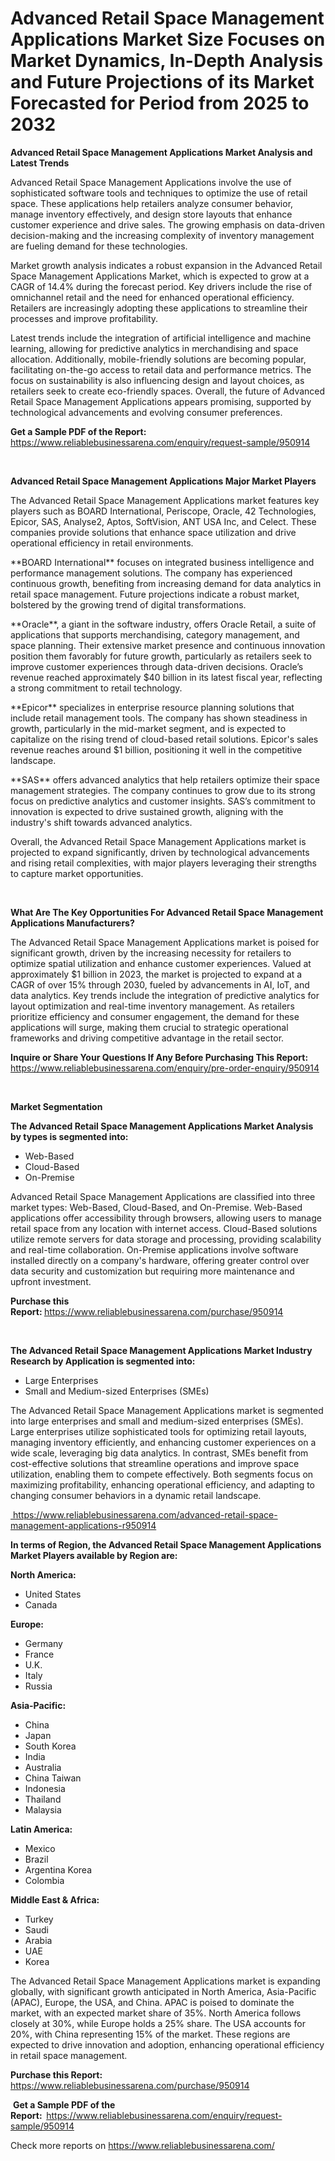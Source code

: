 <p><h1>Advanced Retail Space Management Applications Market Size Focuses on Market Dynamics, In-Depth Analysis and Future Projections of its Market Forecasted for Period from 2025 to 2032</h1></p><p><strong>Advanced Retail Space Management Applications Market Analysis and Latest Trends</strong></p>
<p><p>Advanced Retail Space Management Applications involve the use of sophisticated software tools and techniques to optimize the use of retail space. These applications help retailers analyze consumer behavior, manage inventory effectively, and design store layouts that enhance customer experience and drive sales. The growing emphasis on data-driven decision-making and the increasing complexity of inventory management are fueling demand for these technologies.</p><p>Market growth analysis indicates a robust expansion in the Advanced Retail Space Management Applications Market, which is expected to grow at a CAGR of 14.4% during the forecast period. Key drivers include the rise of omnichannel retail and the need for enhanced operational efficiency. Retailers are increasingly adopting these applications to streamline their processes and improve profitability.</p><p>Latest trends include the integration of artificial intelligence and machine learning, allowing for predictive analytics in merchandising and space allocation. Additionally, mobile-friendly solutions are becoming popular, facilitating on-the-go access to retail data and performance metrics. The focus on sustainability is also influencing design and layout choices, as retailers seek to create eco-friendly spaces. Overall, the future of Advanced Retail Space Management Applications appears promising, supported by technological advancements and evolving consumer preferences.</p></p>
<p><strong>Get a Sample PDF of the Report:&nbsp;</strong> <a href="https://www.reliablebusinessarena.com/enquiry/request-sample/950914?utm_campaign=3272&utm_medium=2&utm_source=Github&utm_content=ia&utm_term=08032025&utm_id=advanced-retail-space-management-applications">https://www.reliablebusinessarena.com/enquiry/request-sample/950914</a></p>
<p>&nbsp;</p>
<p><strong>Advanced Retail Space Management Applications Major Market Players</strong></p>
<p><p>The Advanced Retail Space Management Applications market features key players such as BOARD International, Periscope, Oracle, 42 Technologies, Epicor, SAS, Analyse2, Aptos, SoftVision, ANT USA Inc, and Celect. These companies provide solutions that enhance space utilization and drive operational efficiency in retail environments.</p><p>**BOARD International** focuses on integrated business intelligence and performance management solutions. The company has experienced continuous growth, benefiting from increasing demand for data analytics in retail space management. Future projections indicate a robust market, bolstered by the growing trend of digital transformations.</p><p>**Oracle**, a giant in the software industry, offers Oracle Retail, a suite of applications that supports merchandising, category management, and space planning. Their extensive market presence and continuous innovation position them favorably for future growth, particularly as retailers seek to improve customer experiences through data-driven decisions. Oracle’s revenue reached approximately $40 billion in its latest fiscal year, reflecting a strong commitment to retail technology.</p><p>**Epicor** specializes in enterprise resource planning solutions that include retail management tools. The company has shown steadiness in growth, particularly in the mid-market segment, and is expected to capitalize on the rising trend of cloud-based retail solutions. Epicor's sales revenue reaches around $1 billion, positioning it well in the competitive landscape.</p><p>**SAS** offers advanced analytics that help retailers optimize their space management strategies. The company continues to grow due to its strong focus on predictive analytics and customer insights. SAS’s commitment to innovation is expected to drive sustained growth, aligning with the industry's shift towards advanced analytics.</p><p>Overall, the Advanced Retail Space Management Applications market is projected to expand significantly, driven by technological advancements and rising retail complexities, with major players leveraging their strengths to capture market opportunities.</p></p>
<p>&nbsp;</p>
<p><strong>What Are The Key Opportunities For Advanced Retail Space Management Applications Manufacturers?</strong></p>
<p><p>The Advanced Retail Space Management Applications market is poised for significant growth, driven by the increasing necessity for retailers to optimize spatial utilization and enhance customer experiences. Valued at approximately $1 billion in 2023, the market is projected to expand at a CAGR of over 15% through 2030, fueled by advancements in AI, IoT, and data analytics. Key trends include the integration of predictive analytics for layout optimization and real-time inventory management. As retailers prioritize efficiency and consumer engagement, the demand for these applications will surge, making them crucial to strategic operational frameworks and driving competitive advantage in the retail sector.</p></p>
<p><strong>Inquire or Share Your Questions If Any Before Purchasing This Report:</strong> <a href="https://www.reliablebusinessarena.com/enquiry/pre-order-enquiry/950914?utm_campaign=3272&utm_medium=2&utm_source=Github&utm_content=ia&utm_term=08032025&utm_id=advanced-retail-space-management-applications">https://www.reliablebusinessarena.com/enquiry/pre-order-enquiry/950914</a></p>
<p>&nbsp;</p>
<p><strong>Market Segmentation</strong></p>
<p><strong>The Advanced Retail Space Management Applications Market Analysis by types is segmented into:</strong></p>
<p><ul><li>Web-Based</li><li>Cloud-Based</li><li>On-Premise</li></ul></p>
<p><p>Advanced Retail Space Management Applications are classified into three market types: Web-Based, Cloud-Based, and On-Premise. Web-Based applications offer accessibility through browsers, allowing users to manage retail space from any location with internet access. Cloud-Based solutions utilize remote servers for data storage and processing, providing scalability and real-time collaboration. On-Premise applications involve software installed directly on a company's hardware, offering greater control over data security and customization but requiring more maintenance and upfront investment.</p></p>
<p><strong>Purchase this Report:&nbsp;</strong><a href="https://www.reliablebusinessarena.com/purchase/950914?utm_campaign=3272&utm_medium=2&utm_source=Github&utm_content=ia&utm_term=08032025&utm_id=advanced-retail-space-management-applications">https://www.reliablebusinessarena.com/purchase/950914</a></p>
<p>&nbsp;</p>
<p><strong>The Advanced Retail Space Management Applications Market Industry Research by Application is segmented into:</strong></p>
<p><ul><li>Large Enterprises</li><li>Small and Medium-sized Enterprises (SMEs)</li></ul></p>
<p><p>The Advanced Retail Space Management Applications market is segmented into large enterprises and small and medium-sized enterprises (SMEs). Large enterprises utilize sophisticated tools for optimizing retail layouts, managing inventory efficiently, and enhancing customer experiences on a wide scale, leveraging big data analytics. In contrast, SMEs benefit from cost-effective solutions that streamline operations and improve space utilization, enabling them to compete effectively. Both segments focus on maximizing profitability, enhancing operational efficiency, and adapting to changing consumer behaviors in a dynamic retail landscape.</p></p>
<p><a href="https://www.reliablebusinessarena.com/advanced-retail-space-management-applications-r950914?utm_campaign=3272&utm_medium=2&utm_source=Github&utm_content=ia&utm_term=08032025&utm_id=advanced-retail-space-management-applications">&nbsp;https://www.reliablebusinessarena.com/advanced-retail-space-management-applications-r950914</a></p>
<p><strong>In terms of Region, the Advanced Retail Space Management Applications Market Players available by Region are:</strong></p>
<p>
    <p> <strong> North America: </strong>
        <ul>
            <li>United States</li>
            <li>Canada</li>
        </ul>
        </p> 
    <p> <strong> Europe: </strong>
        <ul>
            <li>Germany</li>
            <li>France</li>
            <li>U.K.</li>
            <li>Italy</li>
            <li>Russia</li>
        </ul>
        </p> 
    <p> <strong> Asia-Pacific: </strong>
        <ul>
            <li>China</li>
            <li>Japan</li>
            <li>South Korea</li>
            <li>India</li>
            <li>Australia</li>
            <li>China Taiwan</li>
            <li>Indonesia</li>
            <li>Thailand</li>
            <li>Malaysia</li>
        </ul>
        </p> 
    <p> <strong> Latin America: </strong>
        <ul>
            <li>Mexico</li>
            <li>Brazil</li>
            <li>Argentina Korea</li>
            <li>Colombia</li>
        </ul>
        </p> 
    <p> <strong> Middle East & Africa: </strong>
        <ul>
            <li>Turkey</li>
            <li>Saudi</li>
            <li>Arabia</li>
            <li>UAE</li>
            <li>Korea</li>
        </ul>
    </p>
    </p>
<p><p>The Advanced Retail Space Management Applications market is expanding globally, with significant growth anticipated in North America, Asia-Pacific (APAC), Europe, the USA, and China. APAC is poised to dominate the market, with an expected market share of 35%. North America follows closely at 30%, while Europe holds a 25% share. The USA accounts for 20%, with China representing 15% of the market. These regions are expected to drive innovation and adoption, enhancing operational efficiency in retail space management.</p></p>
<p><strong>Purchase this Report: </strong><a href="https://www.reliablebusinessarena.com/purchase/950914?utm_campaign=3272&utm_medium=2&utm_source=Github&utm_content=ia&utm_term=08032025&utm_id=advanced-retail-space-management-applications">https://www.reliablebusinessarena.com/purchase/950914</a></p>
<p>&nbsp;<strong>Get a Sample PDF of the Report:&nbsp;&nbsp;</strong><a href="https://www.reliablebusinessarena.com/enquiry/request-sample/950914?utm_campaign=3272&utm_medium=2&utm_source=Github&utm_content=ia&utm_term=08032025&utm_id=advanced-retail-space-management-applications">https://www.reliablebusinessarena.com/enquiry/request-sample/950914</a></p>
<p><strong></strong></p>
<p>Check more reports on <a href="https://www.reliablebusinessarena.com/?utm_campaign=3272&utm_medium=2&utm_source=Github&utm_content=ia&utm_term=08032025&utm_id=advanced-retail-space-management-applications">https://www.reliablebusinessarena.com/</a></p>